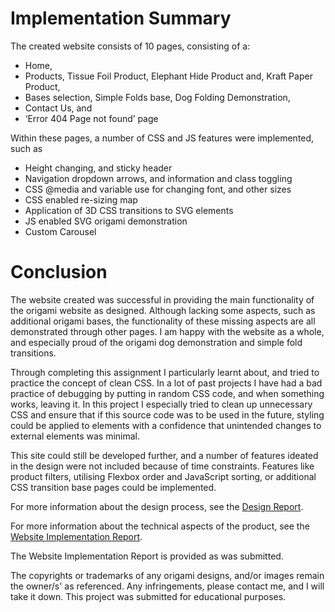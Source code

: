 # Implementation Summary
The created website consists of 10 pages, consisting of a:

 - Home,
 - Products, Tissue Foil Product, Elephant Hide Product and, Kraft Paper Product,
 - Bases selection, Simple Folds base, Dog Folding Demonstration,
 - Contact Us, and
 - ‘Error 404 Page not found’ page

Within these pages, a number of CSS and JS features were implemented, such as 
 
 - Height changing, and sticky header
 - Navigation dropdown arrows, and information and class toggling
 - CSS @media and variable use for changing font, and other sizes
 - CSS enabled re-sizing map
 - Application of 3D CSS transitions to SVG elements
 - JS enabled SVG origami demonstration
 - Custom Carousel

# Conclusion
The website created was successful in providing the main functionality of the origami website as designed. Although lacking some aspects, such as additional origami bases, the functionality of these missing aspects are all demonstrated through other pages. I am happy with the website as a whole, and especially proud of the origami dog demonstration and simple fold transitions.

Through completing this assignment I particularly learnt about, and tried to practice the concept of clean CSS. In a lot of past projects I have had a bad practice of debugging by putting in random CSS code, and when something works, leaving it. In this project I especially tried to clean up unnecessary CSS and ensure that if this source code was to be used in the future, styling could be applied to elements with a confidence that unintended changes to external elements was minimal.

This site could still be developed further, and a number of features ideated in the design were not included because of time constraints. Features like product filters, utilising Flexbox order and JavaScript sorting, or additional CSS transition base pages could be implemented.

For more information about the design process, see the [Design Report](../Jensen_Iain_Website_Design_Report.pdf).

For more information about the technical aspects of the product, see the [Website Implementation Report](../Jensen_Iain_Website_Implementation_Report.docx).

The Website Implementation Report is provided as was submitted.

The copyrights or trademarks of any origami designs, and/or images remain the owner/s' as referenced. Any infringements, please contact me, and I will take it down. This project was submitted for educational purposes.
